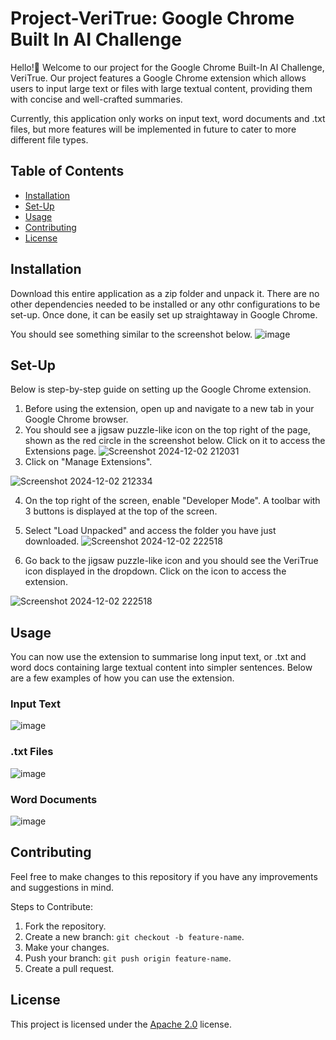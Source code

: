 # Project-VeriTrue: Google Chrome Built In AI Challenge
Hello!👋 Welcome to our project for the Google Chrome Built-In AI Challenge, VeriTrue. Our project features a Google Chrome extension which allows users to input large text or files with large textual content, providing them with concise and well-crafted summaries.

Currently, this application only works on input text, word documents and .txt files, but more features will be implemented in future to cater to more different file types.


## Table of Contents
- [Installation](#installation)
- [Set-Up](#Set-Up)
- [Usage](#usage)
- [Contributing](#contributing)
- [License](#license)


## Installation
Download this entire application as a zip folder and unpack it. There are no other dependencies needed to be installed or any othr configurations to be set-up. Once done, it can be easily set up straightaway in Google Chrome.

You should see something similar to the screenshot below.
![image](https://github.com/user-attachments/assets/2d79bda6-ce1c-4604-9352-17a8091e4790)


## Set-Up
Below is step-by-step guide on setting up the Google Chrome extension.

1. Before using the extension, open up and navigate to a new tab in your Google Chrome browser.
2. You should see a jigsaw puzzle-like icon on the top right of the page, shown as the red circle in the screenshot below. Click on it to access the Extensions page.
![Screenshot 2024-12-02 212031](https://github.com/user-attachments/assets/fec499e6-80e2-4745-a809-d6fb1112394e)
3. Click on "Manage Extensions".

![Screenshot 2024-12-02 212334](https://github.com/user-attachments/assets/934857a3-b80e-453b-8744-126becb0a43f)

4. On the top right of the screen, enable "Developer Mode". A toolbar with 3 buttons is displayed at the top of the screen.
5. Select "Load Unpacked" and access the folder you have just downloaded.
![Screenshot 2024-12-02 222518](https://github.com/user-attachments/assets/567f799d-becc-4d97-93f5-5a8d013ef738)

6. Go back to the jigsaw puzzle-like icon and you should see the VeriTrue icon displayed in the dropdown. Click on the icon to access the extension.

![Screenshot 2024-12-02 222518](https://github.com/user-attachments/assets/55e3a874-9213-4fa9-8ab6-85b2a7799941)


## Usage
You can now use the extension to summarise long input text, or .txt and word docs containing large textual content into simpler sentences. Below are a few examples of how you can use the extension.

### Input Text
![image](https://github.com/user-attachments/assets/7e94571f-5c8a-4564-a336-6e67d6b704ce)

### .txt Files
![image](https://github.com/user-attachments/assets/d61f4715-7504-4399-932c-1af0e4fa4df3)

### Word Documents
![image](https://github.com/user-attachments/assets/8321c9f7-e09c-4d81-906e-2ec0d1417e6e)


## Contributing
Feel free to make changes to this repository if you have any improvements and suggestions in mind.

Steps to Contribute:
1. Fork the repository.
2. Create a new branch: `git checkout -b feature-name`.
3. Make your changes.
4. Push your branch: `git push origin feature-name`.
5. Create a pull request.


## License
This project is licensed under the [Apache 2.0](LICENSE) license.
